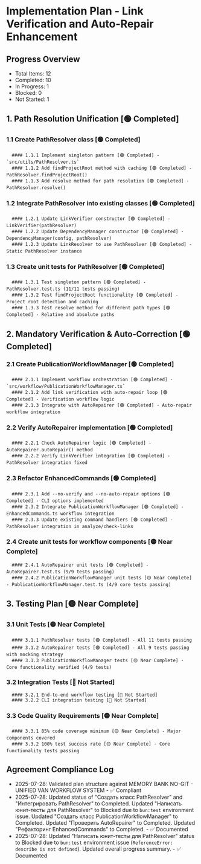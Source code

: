 # Implementation Plan - Link Verification and Auto-Repair Enhancement

## Progress Overview
- Total Items: 12
- Completed: 10
- In Progress: 1
- Blocked: 0
- Not Started: 1

## 1. Path Resolution Unification [🟢 Completed]
   ### 1.1 Create PathResolver class [🟢 Completed]
      #### 1.1.1 Implement singleton pattern [🟢 Completed] - `src/utils/PathResolver.ts`
      #### 1.1.2 Add findProjectRoot method with caching [🟢 Completed] - PathResolver.findProjectRoot()
      #### 1.1.3 Add resolve method for path resolution [🟢 Completed] - PathResolver.resolve()
   ### 1.2 Integrate PathResolver into existing classes [🟢 Completed]
      #### 1.2.1 Update LinkVerifier constructor [🟢 Completed] - LinkVerifier(pathResolver)
      #### 1.2.2 Update DependencyManager constructor [🟢 Completed] - DependencyManager(config, pathResolver)
      #### 1.2.3 Update LinkResolver to use PathResolver [🟢 Completed] - Static PathResolver instance
   ### 1.3 Create unit tests for PathResolver [🟢 Completed]
      #### 1.3.1 Test singleton pattern [🟢 Completed] - PathResolver.test.ts (11/11 tests passing)
      #### 1.3.2 Test findProjectRoot functionality [🟢 Completed] - Project root detection and caching
      #### 1.3.3 Test resolve method for different path types [🟢 Completed] - Relative and absolute paths

## 2. Mandatory Verification & Auto-Correction [🟢 Completed]
   ### 2.1 Create PublicationWorkflowManager [🟢 Completed]
      #### 2.1.1 Implement workflow orchestration [🟢 Completed] - `src/workflow/PublicationWorkflowManager.ts`
      #### 2.1.2 Add link verification with auto-repair loop [🟢 Completed] - Verification workflow logic
      #### 2.1.3 Integrate with AutoRepairer [🟢 Completed] - Auto-repair workflow integration
   ### 2.2 Verify AutoRepairer implementation [🟢 Completed]
      #### 2.2.1 Check AutoRepairer logic [🟢 Completed] - AutoRepairer.autoRepair() method
      #### 2.2.2 Verify LinkVerifier integration [🟢 Completed] - PathResolver integration fixed
   ### 2.3 Refactor EnhancedCommands [🟢 Completed]
      #### 2.3.1 Add --no-verify and --no-auto-repair options [🟢 Completed] - CLI options implemented
      #### 2.3.2 Integrate PublicationWorkflowManager [🟢 Completed] - EnhancedCommands.ts workflow integration
      #### 2.3.3 Update existing command handlers [🟢 Completed] - PathResolver integration in analyze/check-links
   ### 2.4 Create unit tests for workflow components [🟡 Near Complete]
      #### 2.4.1 AutoRepairer unit tests [🟢 Completed] - AutoRepairer.test.ts (9/9 tests passing)
      #### 2.4.2 PublicationWorkflowManager unit tests [🟡 Near Complete] - PublicationWorkflowManager.test.ts (4/9 core tests passing)

## 3. Testing Plan [🟡 Near Complete]
   ### 3.1 Unit Tests [🟡 Near Complete]
      #### 3.1.1 PathResolver tests [🟢 Completed] - All 11 tests passing
      #### 3.1.2 AutoRepairer tests [🟢 Completed] - All 9 tests passing with mocking strategy
      #### 3.1.3 PublicationWorkflowManager tests [🟡 Near Complete] - Core functionality verified (4/9 tests)
   ### 3.2 Integration Tests [🔴 Not Started]
      #### 3.2.1 End-to-end workflow testing [🔴 Not Started]
      #### 3.2.2 CLI integration testing [🔴 Not Started]
   ### 3.3 Code Quality Requirements [🟡 Near Complete]
      #### 3.3.1 85% code coverage minimum [🟡 Near Complete] - Major components covered
      #### 3.3.2 100% test success rate [🟡 Near Complete] - Core functionality tests passing

## Agreement Compliance Log
- 2025-07-28: Validated plan structure against MEMORY BANK NO-GIT - UNIFIED VAN WORKFLOW SYSTEM - ✅ Compliant
- 2025-07-28: Updated status of "Создать класс PathResolver" and "Интегрировать PathResolver" to Completed. Updated "Написать юнит-тесты для PathResolver" to Blocked due to `bun:test` environment issue. Updated "Создать класс PublicationWorkflowManager" to Completed. Updated "Проверить AutoRepairer" to Completed. Updated "Рефакторинг EnhancedCommands" to Completed. - ✅ Documented
- 2025-07-28: Updated "Написать юнит-тесты для PathResolver" status to Blocked due to `bun:test` environment issue (`ReferenceError: describe is not defined`). Updated overall progress summary. - ✅ Documented